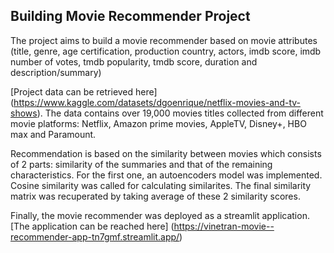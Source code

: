 ## Building Movie Recommender Project 

The project aims to build a movie recommender based on movie attributes (title, genre, age certification, production country, actors, imdb score, imdb number of votes, tmdb popularity, tmdb score, duration and description/summary)

[Project data can be retrieved here] (https://www.kaggle.com/datasets/dgoenrique/netflix-movies-and-tv-shows). The data contains over 19,000 movies titles collected from different movie platforms: Netflix, Amazon prime movies, AppleTV, Disney+, HBO max and Paramount.

Recommendation is based on the similarity between movies which consists of 2 parts: similarity of the summaries and that of the remaining characteristics. For the first one, an autoencoders model was implemented. Cosine similarity was called for calculating similarites. The final similarity matrix was recuperated by taking average of these 2 similarity scores.

Finally, the movie recommender was deployed as a streamlit application.
[The application can be reached here] (https://vinetran-movie--recommender-app-tn7gmf.streamlit.app/)

